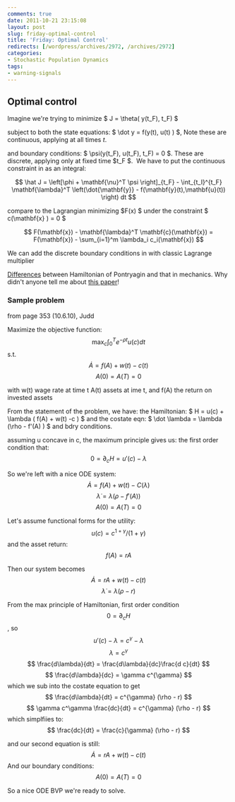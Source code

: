```yaml
---
comments: true
date: 2011-10-21 23:15:08
layout: post
slug: friday-optimal-control
title: 'Friday: Optimal Control'
redirects: [/wordpress/archives/2972, /archives/2972]
categories:
- Stochastic Population Dynamics
tags:
- warning-signals
---
```


## Optimal control


Imagine we're trying to minimize $ J = \theta( y(t_F), t_F) $

subject to both the state equations: $ \dot y = f(y(t), u(t) ) $, Note these are continuous, applying at all times $t$.

and boundary conditions: $ \psi(y(t_F), u(t_F), t_F) = 0 $. These are discrete, applying only at fixed time $t_F $.  We have to put the continuous constraint in as an integral:

$$ \hat J = \left[\phi + \mathbf{\nu}^T \psi \right]_{t_F} - \int_{t_I}^{t_F} \mathbf{\lambda}^T \left(\dot{\mathbf{y}} - f(\mathbf{y}(t),\mathbf{u}(t)) \right) dt $$

compare to the Lagrangian minimizing $F(x) $ under the constraint $ c(\mathbf{x} ) = 0 $

$$ F(\mathbf{x}) - \mathbf{\lambda}^T \mathbf{c}(\mathbf{x}) = F(\mathbf{x}) - \sum_{i=1}^m \lambda_i c_i(\mathbf{x}) $$

We can add the discrete boundary conditions in with classic Lagrange multiplier

[Differences](http://en.wikipedia.org/wiki/Hamiltonian_(control_theory)) between Hamiltonian of Pontryagin and that in mechanics. Why didn't anyone tell me about [this paper](https://netfiles.uiuc.edu/liberzon/www/teaching/sussmann-willems.pdf)!


### Sample problem


from page 353 (10.6.10), Judd

Maximize the objective function:
$$ \max_c \int_0^T e^{-\rho t} u(c) dt $$
s.t. $$\dot A = f(A) + w(t) -c(t) $$
$$ A(0) = A(T) = 0 $$

with w(t) wage rate at time t
A(t) assets at ime t,
and f(A) the return on invested assets

From the statement of the problem, we have:
the Hamiltonian: $ H = u(c) + \lambda ( f(A) + w(t) -c ) $
and the costate eqn: $ \dot \lambda = \lambda (\rho - f'(A) ) $
and bdry conditions.

assuming u concave in c, the maximum principle gives us:
the first order condition that:
$$ 0 = \partial_c H = u'(c) - \lambda $$

So we're left with a nice ODE system:
$$ \dot A = f(A) + w(t) - C(\lambda) $$
$$ \dot \lambda = \lambda (\rho - f'(A)) $$
$$ A(0) = A(T) = 0 $$

Let's assume functional forms for the utility:
$$ u(c) = c^{1+\gamma}/(1+\gamma) $$
and the asset return:
$$ f(A) = rA $$

Then our system becomes
$$ \dot A = rA + w(t) - c(t) $$
$$ \dot \lambda = \lambda (\rho - r ) $$

From the max principle of Hamiltonian, first order condition
$$ 0 = \partial_c H $$, so
$$ u'(c) -\lambda = c^{\gamma} -\lambda $$
$$ \lambda = c^{\gamma} $$
$$ \frac{d\lambda}{dt} = \frac{d\lambda}{dc}\frac{d c}{dt} $$
$$ \frac{d\lambda}{dc} = \gamma c^{\gamma} $$
which we sub into the costate equation to get
$$ \frac{d\lambda}{dt} = c^{\gamma} (\rho - r) $$
$$ \gamma c^\gamma \frac{dc}{dt} = c^{\gamma} (\rho - r) $$
which simplfiies to:
$$ \frac{dc}{dt} = \frac{c}{\gamma} (\rho - r) $$

and our second equation is still:
$$ \dot A = rA + w(t) - c(t) $$
And our boundary conditions:
$$ A(0) = A(T) = 0 $$

So a nice ODE BVP we're ready to solve.  




